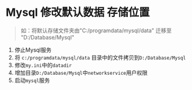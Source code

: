 # Mysql 修改默认数据 存储位置
> 如：将默认存储文件夹由"C:/programdata/mysql/data" 迁移至 "D:/Database/Mysql"

 1. 停止Mysql服务
 2. 将 `c:/programdata/mysql/data` 目录中的文件拷贝到`D:/Database/Mysql`
 3. 修改`my.ini`中的`datadir`
 4. 增加目录`D:/Database/Mysql`中`networkservice`用户权限
 5. 启动`mysql`服务
